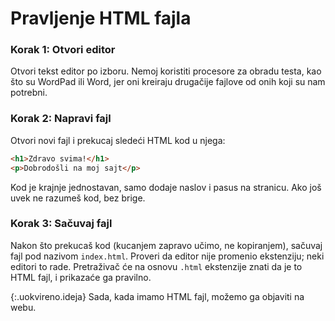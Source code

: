 # Pravljenje HTML fajla

### Korak 1: Otvori editor

Otvori tekst editor po izboru. Nemoj koristiti procesore za obradu testa, kao što su WordPad ili Word, jer oni kreiraju drugačije fajlove od onih koji su nam potrebni.

### Korak 2: Napravi fajl

Otvori novi fajl i prekucaj sledeći HTML kod u njega:

```html
<h1>Zdravo svima!</h1>
<p>Dobrodošli na moj sajt</p>
```

Kod je krajnje jednostavan, samo dodaje naslov i pasus na stranicu. Ako još uvek ne razumeš kod, bez brige.

### Korak 3: Sačuvaj fajl

Nakon što prekucaš kod (kucanjem zapravo učimo, ne kopiranjem), sačuvaj fajl pod nazivom `index.html`. Proveri da editor nije promenio ekstenziju; neki editori to rade. Pretraživač će na osnovu `.html` ekstenzije znati da je to HTML fajl, i prikazaće ga pravilno. 

{:.uokvireno.ideja}
Sada, kada imamo HTML fajl, možemo ga objaviti na webu.
